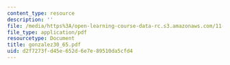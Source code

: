 ```yaml
---
content_type: resource
description: ''
file: /media/https%3A/open-learning-course-data-rc.s3.amazonaws.com/11-423-information-and-communication-technologies-in-community-development-spring-2004/d2f7273fd45e652d6e7e89510da5cfd4_gonzalez30_65.pdf
file_type: application/pdf
resourcetype: Document
title: gonzalez30_65.pdf
uid: d2f7273f-d45e-652d-6e7e-89510da5cfd4
---
```

